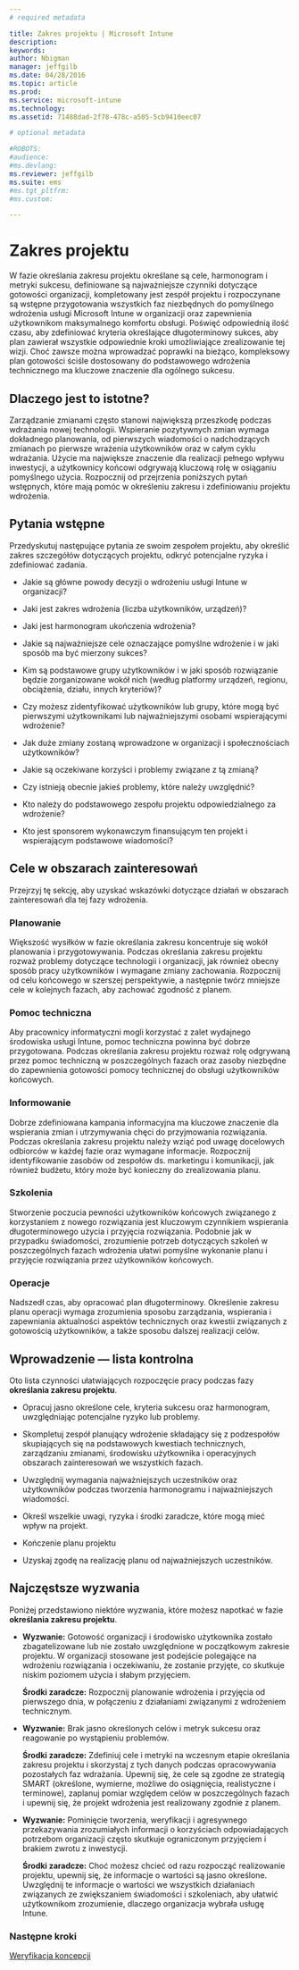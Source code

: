 ```yaml
---
# required metadata

title: Zakres projektu | Microsoft Intune
description:
keywords:
author: Nbigman
manager: jeffgilb
ms.date: 04/28/2016
ms.topic: article
ms.prod:
ms.service: microsoft-intune
ms.technology:
ms.assetid: 71488dad-2f78-478c-a505-5cb9410eec07

# optional metadata

#ROBOTS:
#audience:
#ms.devlang:
ms.reviewer: jeffgilb
ms.suite: ems
#ms.tgt_pltfrm:
#ms.custom:

---
```


# Zakres projektu
W fazie określania zakresu projektu określane są cele, harmonogram i metryki sukcesu, definiowane są najważniejsze czynniki dotyczące gotowości organizacji, kompletowany jest zespół projektu i rozpoczynane są wstępne przygotowania wszystkich faz niezbędnych do pomyślnego wdrożenia usługi Microsoft Intune w organizacji oraz zapewnienia użytkownikom maksymalnego komfortu obsługi.
Poświęć odpowiednią ilość czasu, aby zdefiniować kryteria określające długoterminowy sukces, aby plan zawierał wszystkie odpowiednie kroki umożliwiające zrealizowanie tej wizji. Choć zawsze można wprowadzać poprawki na bieżąco, kompleksowy plan gotowości ściśle dostosowany do podstawowego wdrożenia technicznego ma kluczowe znaczenie dla ogólnego sukcesu.

## Dlaczego jest to istotne?
Zarządzanie zmianami często stanowi największą przeszkodę podczas wdrażania nowej technologii. Wspieranie pozytywnych zmian wymaga dokładnego planowania, od pierwszych wiadomości o nadchodzących zmianach po pierwsze wrażenia użytkowników oraz w całym cyklu wdrażania. Użycie ma największe znaczenie dla realizacji pełnego wpływu inwestycji, a użytkownicy końcowi odgrywają kluczową rolę w osiąganiu pomyślnego użycia.
Rozpocznij od przejrzenia poniższych pytań wstępnych, które mają pomóc w określeniu zakresu i zdefiniowaniu projektu wdrożenia.

## Pytania wstępne
Przedyskutuj następujące pytania ze swoim zespołem projektu, aby określić zakres szczegółów dotyczących projektu, odkryć potencjalne ryzyka i zdefiniować zadania.

-   Jakie są główne powody decyzji o wdrożeniu usługi Intune w organizacji?

-   Jaki jest zakres wdrożenia (liczba użytkowników, urządzeń)?
-   Jaki jest harmonogram ukończenia wdrożenia?

-   Jakie są najważniejsze cele oznaczające pomyślne wdrożenie i w jaki sposób ma być mierzony sukces?

-   Kim są podstawowe grupy użytkowników i w jaki sposób rozwiązanie będzie zorganizowane wokół nich (według platformy urządzeń, regionu, obciążenia, działu, innych kryteriów)?

-   Czy możesz zidentyfikować użytkowników lub grupy, które mogą być pierwszymi użytkownikami lub najważniejszymi osobami wspierającymi wdrożenie?

-   Jak duże zmiany zostaną wprowadzone w organizacji i społecznościach użytkowników?

-   Jakie są oczekiwane korzyści i problemy związane z tą zmianą?

-   Czy istnieją obecnie jakieś problemy, które należy uwzględnić?

-   Kto należy do podstawowego zespołu projektu odpowiedzialnego za wdrożenie?

-   Kto jest sponsorem wykonawczym finansującym ten projekt i wspierającym podstawowe wiadomości?

## Cele w obszarach zainteresowań
Przejrzyj tę sekcję, aby uzyskać wskazówki dotyczące działań w obszarach zainteresowań dla tej fazy wdrożenia.

### Planowanie

Większość wysiłków w fazie określania zakresu koncentruje się wokół planowania i przygotowywania. Podczas określania zakresu projektu rozważ problemy dotyczące technologii i organizacji, jak również obecny sposób pracy użytkowników i wymagane zmiany zachowania. Rozpocznij od celu końcowego w szerszej perspektywie, a następnie twórz mniejsze cele w kolejnych fazach, aby zachować zgodność z planem.

### Pomoc techniczna
Aby pracownicy informatyczni mogli korzystać z zalet wydajnego środowiska usługi Intune, pomoc techniczna powinna być dobrze przygotowana. Podczas określania zakresu projektu rozważ rolę odgrywaną przez pomoc techniczną w poszczególnych fazach oraz zasoby niezbędne do zapewnienia gotowości pomocy technicznej do obsługi użytkowników końcowych.

### Informowanie
Dobrze zdefiniowana kampania informacyjna ma kluczowe znaczenie dla wspierania zmian i utrzymywania chęci do przyjmowania rozwiązania. Podczas określania zakresu projektu należy wziąć pod uwagę docelowych odbiorców w każdej fazie oraz wymagane informacje. Rozpocznij identyfikowanie zasobów od zespołów ds. marketingu i komunikacji, jak również budżetu, który może być konieczny do zrealizowania planu.

### Szkolenia
Stworzenie poczucia pewności użytkowników końcowych związanego z korzystaniem z nowego rozwiązania jest kluczowym czynnikiem wspierania długoterminowego użycia i przyjęcia rozwiązania. Podobnie jak w przypadku świadomości, zrozumienie potrzeb dotyczących szkoleń w poszczególnych fazach wdrożenia ułatwi pomyślne wykonanie planu i przyjęcie rozwiązania przez użytkowników końcowych.

### Operacje
Nadszedł czas, aby opracować plan długoterminowy. Określenie zakresu planu operacji wymaga zrozumienia sposobu zarządzania, wspierania i zapewniania aktualności aspektów technicznych oraz kwestii związanych z gotowością użytkowników, a także sposobu dalszej realizacji celów.

## Wprowadzenie — lista kontrolna
Oto lista czynności ułatwiających rozpoczęcie pracy podczas fazy **określania zakresu projektu**.

-   Opracuj jasno określone cele, kryteria sukcesu oraz harmonogram, uwzględniając potencjalne ryzyko lub problemy.

-   Skompletuj zespół planujący wdrożenie składający się z podzespołów skupiających się na podstawowych kwestiach technicznych, zarządzaniu zmianami, środowisku użytkownika i operacyjnych obszarach zainteresowań we wszystkich fazach.

-   Uwzględnij wymagania najważniejszych uczestników oraz użytkowników podczas tworzenia harmonogramu i najważniejszych wiadomości.

-   Określ wszelkie uwagi, ryzyka i środki zaradcze, które mogą mieć wpływ na projekt.

-   Kończenie planu projektu

-   Uzyskaj zgodę na realizację planu od najważniejszych uczestników.

## Najczęstsze wyzwania
Poniżej przedstawiono niektóre wyzwania, które możesz napotkać w fazie **określania zakresu projektu**.

-   **Wyzwanie:** Gotowość organizacji i środowisko użytkownika zostało zbagatelizowane lub nie zostało uwzględnione w początkowym zakresie projektu. W organizacji stosowane jest podejście polegające na wdrożeniu rozwiązania i oczekiwaniu, że zostanie przyjęte, co skutkuje niskim poziomem użycia i słabym przyjęciem.

    **Środki zaradcze:** Rozpocznij planowanie wdrożenia i przyjęcia od pierwszego dnia, w połączeniu z działaniami związanymi z wdrożeniem technicznym.

-   **Wyzwanie:** Brak jasno określonych celów i metryk sukcesu oraz reagowanie po wystąpieniu problemów.

    **Środki zaradcze:** Zdefiniuj cele i metryki na wczesnym etapie określania zakresu projektu i skorzystaj z tych danych podczas opracowywania pozostałych faz wdrażania. Upewnij się, że cele są zgodne ze strategią SMART (określone, wymierne, możliwe do osiągnięcia, realistyczne i terminowe), zaplanuj pomiar względem celów w poszczególnych fazach i upewnij się, że projekt wdrożenia jest realizowany zgodnie z planem.

-   **Wyzwanie:** Pominięcie tworzenia, weryfikacji i agresywnego przekazywania zrozumiałych informacji o korzyściach odpowiadających potrzebom organizacji często skutkuje ograniczonym przyjęciem i brakiem zwrotu z inwestycji.

    **Środki zaradcze:** Choć możesz chcieć od razu rozpocząć realizowanie projektu, upewnij się, że informacje o wartości są jasno określone. Uwzględnij te informacje o wartości we wszystkich działaniach związanych ze zwiększaniem świadomości i szkoleniach, aby ułatwić użytkownikom zrozumienie, dlaczego organizacja wybrała usługę Intune.

### Następne kroki
[Weryfikacja koncepcji](proof-of-concept.md)


<!--HONumber=May16_HO1-->


